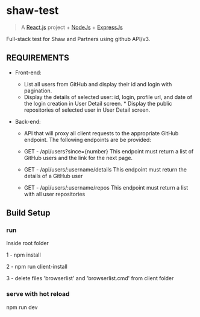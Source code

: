 # shaw-test

> A [React.js](https://reactjs.org/) project + [NodeJs](https://nodejs.org/) + [ExpressJs](https://expressjs.com/)

Full-stack test for Shaw and Partners using github API/v3.

## REQUIREMENTS

- Front-end:
  * List all users from GitHub and display their id and login with pagination.
  * Display the details of selected user: id, login, profile url, and date of the login creation in User Detail screen. \* Display the public repositories of selected user in User Detail screen.

- Back-end:
  * API that will proxy all client requests to the appropriate GitHub endpoint. The following endpoints are be provided:

  * GET - /api/users?since={number}
This endpoint must return a list of GitHub users and the link for the next page.

  * GET - /api/users/:username/details
This endpoint must return the details of a GitHub user

  * GET - /api/users/:username/repos
This endpoint must return a list with all user repositories

## Build Setup

### run

Inside root folder

1 - npm install

2 - npm run client-install

3 - delete files 'browserlist' and 'browserlist.cmd' from client folder

### serve with hot reload

npm run dev
